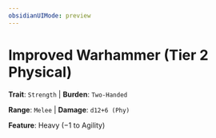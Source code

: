 ```yaml
---
obsidianUIMode: preview
---
```

# Improved Warhammer (Tier 2 Physical)

**Trait**: `Strength` | **Burden**: `Two-Handed`

**Range**: `Melee` | **Damage**: `d12+6 (Phy)`

**Feature**: Heavy (−1 to Agility)
